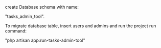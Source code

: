 create Database schema with name:

 "tasks_admin_tool".

To migrate database table, insert users and admins and run the project run command: 

"php artisan app:run-tasks-admin-tool"
